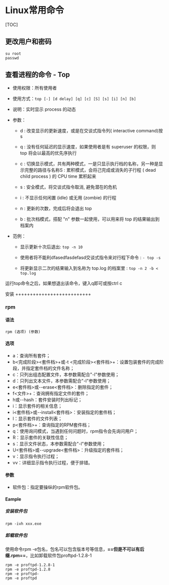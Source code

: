 # Linux常用命令

[TOC]

## 更改用户和密码

```
su root
passwd
```


## 查看进程的命令 - Top

- 使用权限：所有使用者 

- 使用方式：`top [-] [d delay] [q] [c] [S] [s] [i] [n] [b]`

- 说明：实时显示 process 的动态 

- 参数：

    - d : 改变显示的更新速度，或是在交谈式指令列( interactive command)按 s 
    
    - q : 没有任何延迟的显示速度，如果使用者是有 superuser 的权限，则 top 将会以最高的优先序执行 
    
    - c : 切换显示模式，共有两种模式，一是只显示执行档的名称，另一种是显示完整的路径与名称S : 累积模式，会将己完成或消失的子行程 ( dead child process ) 的 CPU time 累积起来 
    
    - s : 安全模式，将交谈式指令取消, 避免潜在的危机 
    
    - i : 不显示任何闲置 (idle) 或无用 (zombie) 的行程 
    
    - n : 更新的次数，完成后将会退出 top 
    
    - b : 批次档模式，搭配 "n" 参数一起使用，可以用来将 top 的结果输出到档案内 

- 范例： 

    - 显示更新十次后退出:  `top -n 10`
    
    - 使用者将不能利dfasedfasdefasd交谈式指令来对行程下命令 :   `- top -s`

    - 将更新显示二次的结果输入到名称为 top.log 的档案里 : `top -n 2 -b <
        top.log`


运行top命令之后，如果想退出该命令，键入q即可或按ctrl c

安装
++++++++++++++++++++++++++

### rpm 

#### 语法

```
rpm (选项) (参数)
```

#### 选项

- a：查询所有套件；
- b<完成阶段><套件档>+或-t <完成阶段><套件档>+：设置包装套件的完成阶段，并指定套件档的文件名称；
- c：只列出组态配置文件，本参数需配合"-l"参数使用；
- d：只列出文本文件，本参数需配合"-l"参数使用；
- e<套件档>或--erase<套件档>：删除指定的套件；
- f<文件>+：查询拥有指定文件的套件；
- h或--hash：套件安装时列出标记；
- i：显示套件的相关信息；
- i<套件档>或--install<套件档>：安装指定的套件档；
- l：显示套件的文件列表；
- p<套件档>+：查询指定的RPM套件档；
- q：使用询问模式，当遇到任何问题时，rpm指令会先询问用户；
- R：显示套件的关联性信息；
- s：显示文件状态，本参数需配合"-l"参数使用；
- U<套件档>或--upgrade<套件档>：升级指定的套件档；
- v：显示指令执行过程；
- vv：详细显示指令执行过程，便于排错。

#### 参数

- 软件包：指定要操纵的rpm软件包。

#### Eample

##### 安装软件包

```
rpm -ivh xxx.exe
```

##### 卸载软件包

使用命令rpm -e包名，包名可以包含版本号等信息，**==但是不可以有后缀.rpm==**，比如卸载软件包proftpd-1.2.8-1

```
rpm -e proftpd-1.2.8-1
rpm -e proftpd-1.2.8
rpm -e proftpd-
rpm -e proftpd
```
